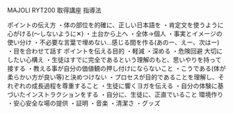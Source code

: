 MAJOLI RYT200 取得講座
指導法

ポイントの伝え方
・体の部位を的確に、正しい日本語を
・肯定文を使うように心がける(～しないように✕)
・土台から上へ
・全体→個人
・事実とイメージの使い分け
・不必要な言葉で埋めない…感じる間を作る(あのー、えー、次はー)
・目を合わせて話す
ポイントを伝える目的
・軽減
・深める
・危険回避
大切にしたい心構え
・生徒はすでに完全であるという理解のもと、思いやりを持って接する
・教える事が自分の価値観の押し付けにならないこと
・こうである(体が柔らかい方が良い等)と決めつけない
・プロセスが目的であることを理解し、それぞれの成長過程を尊重すること
・生徒に響くヨガを伝える
・自分の体験に基づいたインストラクションをする
・自分に、生徒に、正直でいること
環境作り
・安心安全な場の提供
・証明
・音楽
・清潔さ
・グッズ
